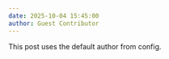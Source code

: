 ```yaml
---
date: 2025-10-04 15:45:00
author: Guest Contributor
---
```


This post uses the default author from config.
